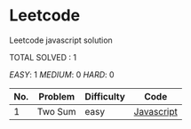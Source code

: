 # Leetcode
Leetcode javascript solution

TOTAL SOLVED : 1 

*EASY*: 1
*MEDIUM*: 0
*HARD*: 0

| No. | Problem | Difficulty | Code |
|----| ----- | -------- | ---------- |
| 1 | Two Sum | easy | [Javascript](https://github.com/BreeeeAd/Leetcode/blob/master/Solution/Two%20Sum.js) |
